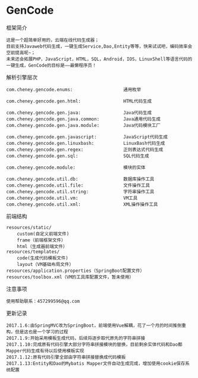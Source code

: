 # GenCode
框架简介
>
	这是一个超简单好用的，云端在线代码生成器；
	目前支持Javaweb代码生成，一键生成Service,Dao,Entity等等，快来试试吧，编码效率会空前提高呢~；
	未来还会拓展PHP，JavaScript，HTML，SQL，Android，IOS，LinuxShell等语言代码的一键生成，GenCode的目标是——最懒程序员！

解析引擎层次
>
	com.cheney.gencode.enums:					通用枚举
>
	com.cheney.gencode.gen.html:				HTML代码生成
>
	com.cheney.gencode.gen.java:				Java代码生成
	com.cheney.gencode.gen.java.common:			Java通用代码生成
	com.cheney.gencode.gen.java.module:			Java代码模块工厂
>
	com.cheney.gencode.gen.javascript:			JavaScript代码生成
	com.cheney.gencode.gen.linuxbash:			LinuxBash代码生成
	com.cheney.gencode.gen.regex:				正则表达式代码生成
	com.cheney.gencode.gen.sql:					SQL代码生成
>	
	com.cheney.gencode.module:					模块的实体
>	
	com.cheney.gencode.util.db:					数据库操作工具
	com.cheney.gencode.util.file:				文件操作工具
	com.cheney.gencode.util.string:				字符串操作工具
	com.cheney.gencode.util.vm:					VM工具
	com.cheney.gencode.util.xml:				XML操作操作工具

前端结构
>
	resources/static/
		custom(自定义前端文件)
		frame（前端框架文件）
		html（生成器前端文件）
	resources/templates/
		code(生成代码模板文件)
		layout（VM基础布局文件）
	resources/application.properties（SpringBoot配置文件）
	resources/toolbox.xml（VM的工具库配置文件，暂未使用）
注意事项
>
	使用帮助联系：457299596@qq.com
	
更新记录
>
	2017.1.6:由SpringMVC改为SpringBoot，前端使用Vue解耦，花了一个月的时间推倒重构，但是这也是一个学习的过程
	2017.1.9:开始采用模板生成代码，后续将逐步取代原先的字符串拼接
	2017.1.10:完成原有代码引擎大部分字符串拼接模块的替换，目前剩余实体代码和Dao都Mapper代码生成有待以后使用模板实现
	2017.1.12:原有代码引擎全部由字符串拼接替换成代码模板
	2017.1.13:Entity和Dao的Mybatis Mapper文件自动生成完成，增加使用cookie保存系统配置